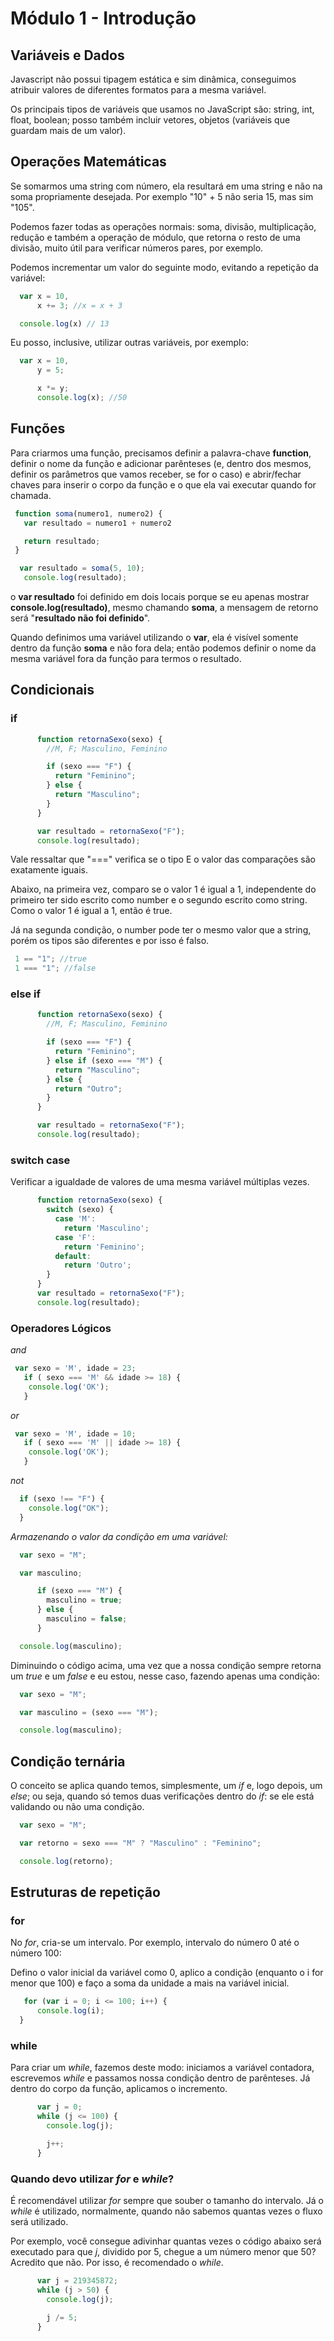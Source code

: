 # Módulo 1 - Introdução

## Variáveis e Dados

Javascript não possui tipagem estática e sim dinâmica, conseguimos atribuir valores de diferentes formatos para a mesma variável.

Os principais tipos de variáveis que usamos no JavaScript são: string, int, float, boolean; posso também incluir vetores, objetos (variáveis que guardam mais de um valor).

## Operações Matemáticas

Se somarmos uma string com número, ela resultará em uma string e não na soma propriamente desejada. Por exemplo "10" + 5 não seria 15, mas sim "105".

Podemos fazer todas as operações normais: soma, divisão, multiplicação, redução e também a operação de módulo, que retorna o resto de uma divisão, muito útil para verificar números pares, por exemplo.

Podemos incrementar um valor do seguinte modo, evitando a repetição da variável:

```Javascript
  var x = 10,
      x += 3; //x = x + 3

  console.log(x) // 13
```

Eu posso, inclusive, utilizar outras variáveis, por exemplo:

```Javascript
  var x = 10,
      y = 5;

      x *= y;
      console.log(x); //50
```

## Funções

Para criarmos uma função, precisamos definir a palavra-chave <strong>function</strong>, definir o nome da função e adicionar parênteses (e, dentro dos mesmos, definir os parâmetros que vamos receber, se for o caso) e abrir/fechar chaves para inserir o corpo da função e o que ela vai executar quando for chamada.

```Javascript
 function soma(numero1, numero2) {
   var resultado = numero1 + numero2

   return resultado;
 }

  var resultado = soma(5, 10);
   console.log(resultado);
```

o <strong>var resultado</strong> foi definido em dois locais porque se eu apenas mostrar <strong>console.log(resultado)</strong>, mesmo chamando <strong>soma</strong>, a mensagem de retorno será "<strong>resultado não foi definido</strong>".

Quando definimos uma variável utilizando o <strong>var</strong>, ela é visível somente dentro da função <strong>soma</strong> e não fora dela; então podemos definir o nome da mesma variável fora da função para termos o resultado.

## Condicionais

### if

```Javascript
      function retornaSexo(sexo) {
        //M, F; Masculino, Feminino

        if (sexo === "F") {
          return "Feminino";
        } else {
          return "Masculino";
        }
      }

      var resultado = retornaSexo("F");
      console.log(resultado);
```

Vale ressaltar que "===" verifica se o tipo E o valor das comparações são exatamente iguais.

Abaixo, na primeira vez, comparo se o valor 1 é igual a 1, independente do primeiro ter sido escrito como number e o segundo escrito como string. Como o valor 1 é igual a 1, então é true.

Já na segunda condição, o number pode ter o mesmo valor que a string, porém os tipos são diferentes e por isso é falso.

```Javascript
 1 == "1"; //true
 1 === "1"; //false
```

### else if

```Javascript
      function retornaSexo(sexo) {
        //M, F; Masculino, Feminino

        if (sexo === "F") {
          return "Feminino";
        } else if (sexo === "M") {
          return "Masculino";
        } else {
          return "Outro";
        }
      }

      var resultado = retornaSexo("F");
      console.log(resultado);
```

### switch case

Verificar a igualdade de valores de uma mesma variável múltiplas vezes.

```Javascript
      function retornaSexo(sexo) {
        switch (sexo) {
          case 'M':
            return 'Masculino';
          case 'F':
            return 'Feminino';
          default:
            return 'Outro';
        }
      }
      var resultado = retornaSexo("F");
      console.log(resultado);
```

### Operadores Lógicos

_and_

```Javascript
 var sexo = 'M', idade = 23;
   if ( sexo === 'M' && idade >= 18) {
    console.log('OK');
   }
```

_or_

```Javascript
 var sexo = 'M', idade = 10;
   if ( sexo === 'M' || idade >= 18) {
    console.log('OK');
   }
```

_not_

```Javascript
  if (sexo !== "F") {
    console.log("OK");
  }
```

_Armazenando o valor da condição em uma variável:_

```Javascript
  var sexo = "M";

  var masculino;

      if (sexo === "M") {
        masculino = true;
      } else {
        masculino = false;
      }

  console.log(masculino);
```

Diminuindo o código acima, uma vez que a nossa condição sempre retorna um _true_ e um _false_ e eu estou, nesse caso, fazendo apenas uma condição:

```Javascript
  var sexo = "M";

  var masculino = (sexo === "M");

  console.log(masculino);
```

## Condição ternária

O conceito se aplica quando temos, simplesmente, um _if_ e, logo depois, um _else_; ou seja, quando só temos duas verificações dentro do _if_: se ele está validando ou não uma condição.

```Javascript
  var sexo = "M";

  var retorno = sexo === "M" ? "Masculino" : "Feminino";

  console.log(retorno);
```

## Estruturas de repetição

### for

No _for_, cria-se um intervalo. Por exemplo, intervalo do número 0 até o número 100:

Defino o valor inicial da variável como 0, aplico a condição (enquanto o i for menor que 100) e faço a soma da unidade a mais na variável inicial.

```Javascript
   for (var i = 0; i <= 100; i++) {
      console.log(i);
  }
```

### while

Para criar um _while_, fazemos deste modo: iniciamos a variável contadora, escrevemos _while_ e passamos nossa condição dentro de parênteses. Já dentro do corpo da função, aplicamos o incremento.

```Javascript
      var j = 0;
      while (j <= 100) {
        console.log(j);

        j++;
      }
```

### Quando devo utilizar _for_ e _while_?

É recomendável utilizar _for_ sempre que souber o tamanho do intervalo. Já o _while_ é utilizado, normalmente, quando não sabemos quantas vezes o fluxo será utilizado.

Por exemplo, você consegue adivinhar quantas vezes o código abaixo será executado para que _j_, dividido por 5, chegue a um número menor que 50? Acredito que não. Por isso, é recomendado o _while_.

```Javascript
      var j = 219345872;
      while (j > 50) {
        console.log(j);

        j /= 5;
      }
```
